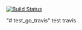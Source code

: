 [![Build Status](https://travis-ci.org/rakibul/test_go_travis.svg?branch=master)](https://travis-ci.org/rakibul/test_go_travis)

"# test_go_travis"
test travis

